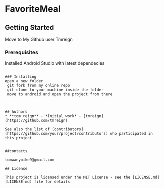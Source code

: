 # FavoriteMeal

## Getting Started
Move to My Github user Tmreign

### Prerequisites
Installed Android Studio with latest dependecies
```

### Installing
open a new folder
 git fork from my online repo
 git clone to your machine inside the folder
 move to android and open the project from there



## Authors
* **tom reign** - *Initial work* - [tmreign](https://github.com/tmreign)

See also the list of [contributors](https://github.com/your/project/contributors) who participated in this project.


##contacts

tomwanyoike9@gmail.com

## License

This project is licensed under the MIT License - see the [LICENSE.md](LICENSE.md) file for details


